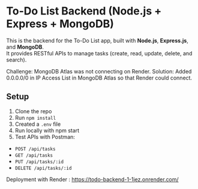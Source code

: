 # To-Do List Backend (Node.js + Express + MongoDB)

This is the backend for the To-Do List app, built with **Node.js**, **Express.js**, and **MongoDB**.  
It provides RESTful APIs to manage tasks (create, read, update, delete, and search).

Challenge: MongoDB Atlas was not connecting on Render.
Solution: Added 0.0.0.0/0 in IP Access List in MongoDB Atlas so that Render could connect.

## Setup
1. Clone the repo
2. Run `npm install`
3. Created a `.env` file
4. Run locally with npm start
5.  Test APIs with Postman:
- `POST /api/tasks`
- `GET /api/tasks`
- `PUT /api/tasks/:id`
- `DELETE /api/tasks/:id`

Deployment with Render : https://todo-backend-1-1jez.onrender.com/
